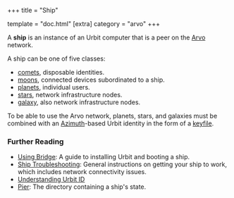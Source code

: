 +++
title = "Ship"

template = "doc.html"
[extra]
category = "arvo"
+++

A **ship** is an instance of an Urbit computer that is a peer on the [Arvo](../arvo) network.

A ship can be one of five classes:

- [comets](../comet), disposable identities.
- [moons](../moon), connected devices subordinated to a ship.
- [planets](../planet), individual users.
- [stars](../star), network infrastructure nodes.
- [galaxy](../galaxy), also network infrastructure nodes.

To be able to use the Arvo network, planets, stars, and galaxies must be combined with an [Azimuth](../azimuth)-based Urbit identity in the form of a [keyfile](../keyfile).

### Further Reading

- [Using Bridge](@/getting-started/_index.md): A guide to installing Urbit and booting a ship.
- [Ship Troubleshooting](@/using/os/ship-troubleshooting.md): General instructions on getting your ship to work, which includes network connectivity issues.
- [Understanding Urbit ID](@/understanding-urbit/urbit-id.md)
- [Pier](../pier): The directory containing a ship's state.
